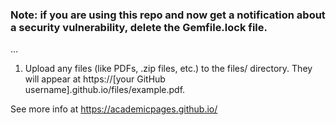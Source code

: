 ### Note: if you are using this repo and now get a notification about a security vulnerability, delete the Gemfile.lock file. 

...
1. Upload any files (like PDFs, .zip files, etc.) to the files/ directory. They will appear at https://[your GitHub username].github.io/files/example.pdf.

See more info at https://academicpages.github.io/
